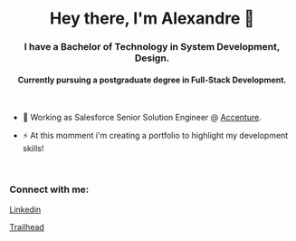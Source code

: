 <h1 align="center">Hey there, I'm Alexandre 👋</h1>
<h3 align="center">I have a Bachelor of Technology in System Development, Design. </h3>
<h4 align="center"> Currently pursuing a postgraduate degree in Full-Stack Development.</h4>

</br>

- 🔭 Working as Salesforce Senior Solution Engineer @ [Accenture](https://www.accenture.com/).

- ⚡ At this momment i'm creating a portfolio to highlight my development skills!
  
</br>

<h3 align="left">Connect with me:</h3>

[Linkedin](https://www.linkedin.com/in/alefnsc/)

[Trailhead](https://www.salesforce.com/trailblazer/alefonseca)

